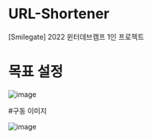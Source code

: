 # URL-Shortener

[Smilegate] 2022 윈터데브캠프 1인 프로젝트

# 목표 설정
![image](https://user-images.githubusercontent.com/90817465/206130440-3f91099f-604d-4528-a284-266893c3279c.png)



#구동 이미지

![image](https://user-images.githubusercontent.com/90817465/209433815-98ee3c5f-535d-43b8-81e3-39b9bdc79288.png)
